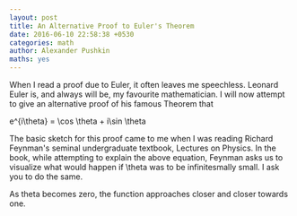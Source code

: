 ```yaml
---
layout: post
title: An Alternative Proof to Euler's Theorem
date: 2016-06-10 22:58:38 +0530
categories: math
author: Alexander Pushkin
maths: yes
---
```



When I read a proof due to Euler, it often leaves me speechless. Leonard Euler is, and always will be, my favourite mathematician. I will now attempt to give an alternative proof of his famous Theorem that

<maths display>
e^{i\theta} = \cos \theta + i\sin \theta
</maths>

The basic sketch for this proof came to me when I was reading Richard Feynman's seminal undergraduate textbook, Lectures on Physics. In the book, while attempting to explain the above equation, Feynman asks us to visualize what would happen if \theta was to be infinitesmally small. I ask you to do the same. 

As theta becomes zero, the function approaches closer and closer towards one. 